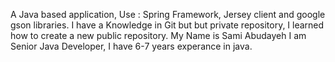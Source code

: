 A Java based application, Use : Spring Framework, Jersey client and google gson libraries.
I have a Knowledge in Git but but private repository, I learned how to create a new public repository.
My Name is Sami Abudayeh I am Senior Java Developer, I have 6-7 years experance in java.
